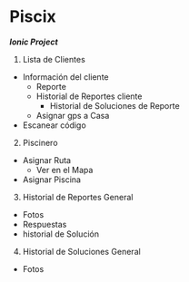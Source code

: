 # Piscix 
***Ionic Project***

1. Lista de Clientes
  * Información del cliente
    * Reporte
    * Historial de Reportes cliente
      * Historial de Soluciones de Reporte
    * Asignar gps a Casa
  * Escanear código
2. Piscinero
  * Asignar Ruta
      * Ver en el Mapa
  * Asignar Piscina
3. Historial de Reportes General
  * Fotos
  * Respuestas
  * historial de Solución
4. Historial de Soluciones General
  * Fotos

